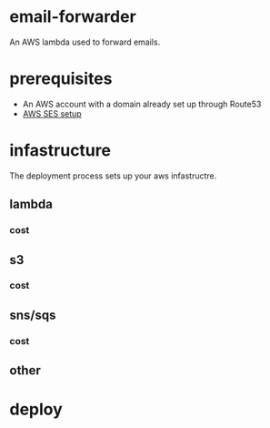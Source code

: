 # email-forwarder
An AWS lambda used to forward emails.

# prerequisites
 * An AWS account with a domain already set up through Route53
 * [AWS SES setup](https://docs.aws.amazon.com/ses/latest/dg/setting-up.html)

# infastructure
The deployment process sets up your aws infastructre.

## lambda
### cost
## s3
### cost
## sns/sqs
### cost
## other

# deploy
